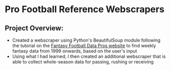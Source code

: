 # Pro Football Reference Webscrapers

## Project Overview:
* Created a webscraper using Python's BeautifulSoup module following the tutorial on the [Fantasy Football Data Pros website](https://www.fantasyfootballdatapros.com/) to find weekly fantasy data from 1999 onwards, based on the user's input
* Using what I had learned, I then created an additional webscraper that is able to collect whole-season data for passing, rushing or receiving
